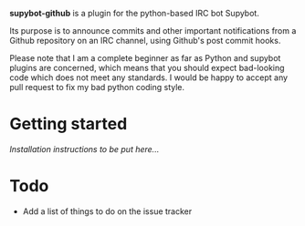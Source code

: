 **supybot-github** is a plugin for the python-based IRC bot Supybot.

Its purpose is to announce commits and other important notifications from
a Github repository on an IRC channel, using Github's post commit hooks.

Please note that I am a complete beginner as far as Python and supybot plugins
are concerned, which means that you should expect bad-looking code which does
not meet any standards. I would be happy to accept any pull request to fix
my bad python coding style.

Getting started
==============
*Installation instructions to be put here...*

Todo
====
* Add a list of things to do on the issue tracker
